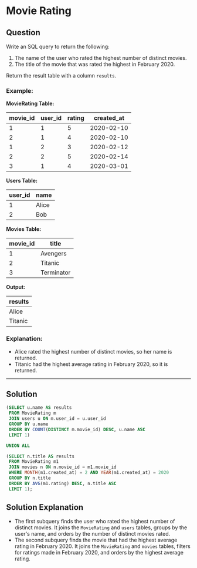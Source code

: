 
# Movie Rating

## Question

Write an SQL query to return the following:

1. The name of the user who rated the highest number of distinct movies.
2. The title of the movie that was rated the highest in February 2020.

Return the result table with a column `results`.

### Example:

**MovieRating Table:**

| movie_id | user_id | rating | created_at |
|----------|---------|--------|------------|
| 1        | 1       | 5      | 2020-02-10 |
| 2        | 1       | 4      | 2020-02-10 |
| 1        | 2       | 3      | 2020-02-12 |
| 2        | 2       | 5      | 2020-02-14 |
| 3        | 1       | 4      | 2020-03-01 |

**Users Table:**

| user_id | name   |
|---------|--------|
| 1       | Alice  |
| 2       | Bob    |

**Movies Table:**

| movie_id | title       |
|----------|-------------|
| 1        | Avengers    |
| 2        | Titanic     |
| 3        | Terminator  |

**Output:**

| results   |
|-----------|
| Alice     |
| Titanic   |

### Explanation:

- Alice rated the highest number of distinct movies, so her name is returned.
- Titanic had the highest average rating in February 2020, so it is returned.

---

## Solution

```sql
(SELECT u.name AS results
 FROM MovieRating m
 JOIN users u ON m.user_id = u.user_id
 GROUP BY u.name
 ORDER BY COUNT(DISTINCT m.movie_id) DESC, u.name ASC
 LIMIT 1)

UNION ALL

(SELECT n.title AS results
 FROM MovieRating m1
 JOIN movies n ON n.movie_id = m1.movie_id
 WHERE MONTH(m1.created_at) = 2 AND YEAR(m1.created_at) = 2020
 GROUP BY n.title
 ORDER BY AVG(m1.rating) DESC, n.title ASC
 LIMIT 1);
```

## Solution Explanation

- The first subquery finds the user who rated the highest number of distinct movies. It joins the `MovieRating` and `users` tables, groups by the user's name, and orders by the number of distinct movies rated.
- The second subquery finds the movie that had the highest average rating in February 2020. It joins the `MovieRating` and `movies` tables, filters for ratings made in February 2020, and orders by the highest average rating.

